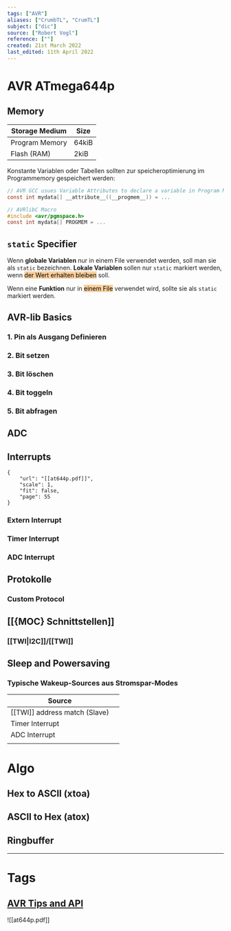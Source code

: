 ```yaml
---
tags: ["AVR"]
aliases: ["CrumbTL", "CrumTL"]
subject: ["dic"]
source: ["Robert Vogl"]
reference: [""]
created: 21st March 2022
last_edited: 11th April 2022
---
```


# AVR ATmega644p
## Memory
| Storage Medium               | Size  |
| -------------- | ----- |
| Program Memory | 64kiB |
| Flash (RAM)    | 2kiB  |

Konstante Variablen oder Tabellen sollten zur speicheroptimierung im Programmemory gespeichert werden:
```c
// AVR GCC usues Variable Attributes to declare a variable in Program Memory
const int mydata[] __attribute__((__progmem__)) = ...
```

```c
// AVRlibC Macro
#include <avr/pgmspace.h>
const int mydata[] PROGMEM = ...
```

## `static` Specifier
Wenn **globale Variablen** nur in einem File verwendet werden, soll man sie als `static` bezeichnen.
**Lokale Variablen** sollen nur `static` markiert werden, wenn <mark style="background: #FFB86CA6;">der Wert erhalten bleiben</mark> soll.

Wenn eine **Funktion** nur in <mark style="background: #FFB86CA6;">einem File</mark> verwendet wird, sollte sie als `static` markiert werden. 

## AVR-lib Basics
### 1. Pin als Ausgang Definieren
### 2. Bit setzen
### 3. Bit löschen
### 4. Bit toggeln
### 5. Bit abfragen
## ADC

## Interrupts
```pdf
{
	"url": "[[at644p.pdf]]",
	"scale": 1,
	"fit": false,
	"page": 55
}
```
### Extern Interrupt
### Timer Interrupt
### ADC Interrupt

## Protokolle
### Custom Protocol
## [[{MOC} Schnittstellen]]
### [[TWI|I2C]]/[[TWI]]
## Sleep and Powersaving
### Typische Wakeup-Sources aus Stromspar-Modes
| Source                    |     |
| ------------------------- | --- |
| [[TWI]] address match (Slave) |     |
| Timer Interrupt           |     |
| ADC Interrupt             |     |
|                           |     |

# Algo
## Hex to ASCII (xtoa)
## ASCII to Hex (atox)
## Ringbuffer

---
# Tags
## [AVR Tips and API](https://onlinedocs.microchip.com/pr/GUID-78362176-487F-41B9-95C7-B478A9A186EB-en-US-2/index.html?GUID-E8E50411-4A61-4C7B-A8FD-7E07E93F6DDE)

![[at644p.pdf]]